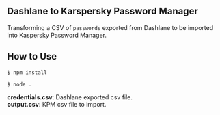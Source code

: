 ## Dashlane to Karspersky Password Manager
Transforming a CSV of `passwords` exported from Dashlane to be imported into Kaspersky Password Manager.

## How to Use

`$ npm install`

`$ node .`

__credentials.csv__: Dashlane exported csv file.  
__output.csv__: KPM csv file to import.
